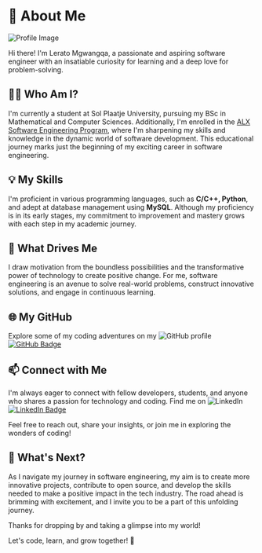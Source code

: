 # 🌟 About Me

![Profile Image](https://images.unsplash.com/photo-1674707619293-d71bd8d7afa3?q=80&w=1587&auto=format&fit=crop&ixlib=rb-4.0.3&ixid=M3wxMjA3fDB8MHxwaG90by1wYWdlfHx8fGVufDB8fHx8fA%3D%3D)

Hi there! I'm Lerato Mgwangqa, a passionate and aspiring software engineer with an insatiable curiosity for learning and a deep love for problem-solving.

## 👩‍💻 Who Am I?

I'm currently a student at Sol Plaatje University, pursuing my BSc in Mathematical and Computer Sciences. Additionally, I'm enrolled in the [ALX Software Engineering Program](https://tech.alxafrica.com/software-engineering-programme-johannesburg), where I'm sharpening my skills and knowledge in the dynamic world of software development. This educational journey marks just the beginning of my exciting career in software engineering.

## 💡 My Skills

I'm proficient in various programming languages, such as **C/C++, Python**, and adept at database management using **MySQL**. Although my proficiency is in its early stages, my commitment to improvement and mastery grows with each step in my academic journey.

## 🚀 What Drives Me

I draw motivation from the boundless possibilities and the transformative power of technology to create positive change. For me, software engineering is an avenue to solve real-world problems, construct innovative solutions, and engage in continuous learning.

## 🌐 My GitHub

Explore some of my coding adventures on my ![GitHub profile](https://github.com/Ivyratermgwangqa) [![GitHub Badge](https://img.shields.io/badge/github-%23121011.svg?&style=for-the-badge&logo=github&logoColor=white)](https://github.com/Ivyratermgwangqa)

## 📫 Connect with Me

I'm always eager to connect with fellow developers, students, and anyone who shares a passion for technology and coding. Find me on ![LinkedIn](https://www.linkedin.com/in/lerato-mgwangqa-941344238) [![LinkedIn Badge](https://img.shields.io/badge/linkedin-%230077B5.svg?&style=for-the-badge&logo=linkedin&logoColor=white)](https://www.linkedin.com/in/lerato-mgwangqa-941344238)

Feel free to reach out, share your insights, or join me in exploring the wonders of coding!

## 🚀 What's Next?

As I navigate my journey in software engineering, my aim is to create more innovative projects, contribute to open source, and develop the skills needed to make a positive impact in the tech industry. The road ahead is brimming with excitement, and I invite you to be a part of this unfolding journey.

Thanks for dropping by and taking a glimpse into my world!

Let's code, learn, and grow together! 🚀
